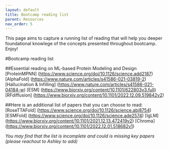 ```yaml
---
layout: default
title: Bootcamp reading list
parent: Resources
nav_order: 5
---
```




This page aims to capture a running list of reading that will help you deeper foundational knowlege of the concepts presented throughout bootcamp. Enjoy! 

#Bootcamp reading list

##Essential reading on ML-based Protein Modeling and Design
[ProteinMPNN] (https://www.science.org/doi/10.1126/science.add2187)
[AlphaFold] (https://www.nature.com/articles/s41586-021-03819-2)
[Hallucination & Infilling] (https://www.nature.com/articles/s41586-021-04184-w)
[ESM] (https://www.biorxiv.org/content/10.1101/622803v3.full)
[RFdiffusion] (https://www.biorxiv.org/content/10.1101/2022.12.09.519842v2)

##Here is an additional list of papers that you can choose to read:
[RoseTTAFold] (https://www.science.org/doi/10.1126/science.abj8754)
[ESMFold] (https://www.science.org/doi/10.1126/science.ade2574)
[IgLM] (https://www.biorxiv.org/content/10.1101/2021.12.13.472419v2)
[Chroma] (https://www.biorxiv.org/content/10.1101/2022.12.01.518682v1)


*You may find that the list is incomplete and could is missing key papers (please reachout to Ashley to add)* 
